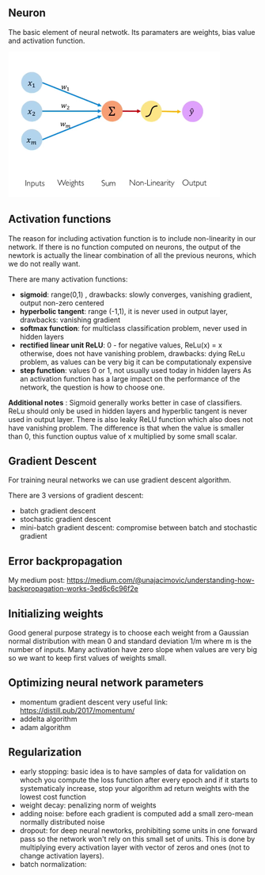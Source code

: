 ## Neuron
The basic element of neural netwotk. Its paramaters are weights, bias value and activation function. 

![alt_text](https://github.com/Una865/IntroductionToMachineLearning/blob/main/Week6/neuron.png)

## Activation functions
The reason for including activation function is to include non-linearity in our network. If there is no function computed on neurons, the output of the newtork is actually the linear combination of all the previous neurons, which we do not really want.

There are many activation functions:
- **sigmoid**: range(0,1) , drawbacks: slowly converges, vanishing gradient, output non-zero centered
- **hyperbolic tangent**: range (-1,1), it is never used in output layer, drawbacks: vanishing gradient
- **softmax function**: for multiclass classification problem, never used in hidden layers
- **rectified linear unit ReLU**: 0 - for negative values, ReLu(x) = x otherwise, does not have vanishing problem, drawbacks: dying ReLu problem, as values can be very big it can be computationaly expensive
- **step function**:  values 0 or 1, not usually used today in hidden layers
As an activation function has a large impact on the performance of the network, the question is how to choose one. 

**Additional notes** : Sigmoid generally works better in case of classifiers. 
ReLu should only be used in hidden layers and hyperblic tangent is never used in output layer. There is also leaky ReLU function which also does not have vanishing problem. The difference is that when the value is smaller than 0, this function ouptus value of x multiplied by some small scalar.

## Gradient Descent
For training neural networks we can use gradient descent algorithm. 

There are 3 versions of gradient descent:
- batch gradient descent
- stochastic gradient descent
- mini-batch gradient descent: compromise between batch and stochastic gradient

## Error backpropagation
My medium post: https://medium.com/@unajacimovic/understanding-how-backpropagation-works-3ed6c6c96f2e

## Initializing weights
Good general purpose strategy is to choose each weight from a Gaussian normal distribution with mean 0 and standard deviation 1/m where m is the number of inputs. Many activation have zero slope when values are very big so we want to keep first values of weights small.

## Optimizing neural network parameters 
- momentum gradient descent very useful link: https://distill.pub/2017/momentum/
- addelta algorithm
- adam algorithm

## Regularization
- early stopping: basic idea is to have samples of data for validation on whoch you compute the loss function after every epoch and if it starts to systematicaly increase, stop your algorithm ad return weights with the lowest cost function
- weight decay: penalizing norm of weights
- adding noise: before each gradient is computed add a small zero-mean normally distributed noise 
- dropout: for deep neural newtorks, prohibiting some units in one forward pass so the network won't rely on this small set of units. This is done by multiplying every activation layer with vector of zeros and ones (not to change activation layers).
- batch normalization: 


